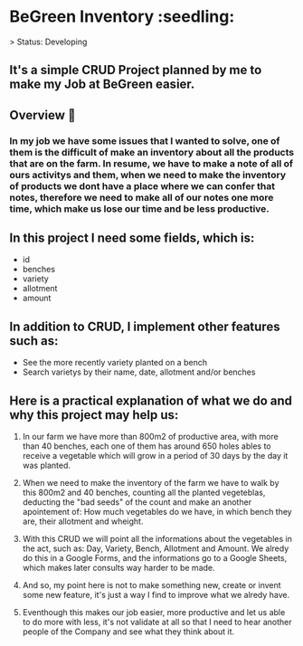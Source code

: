 <h1> BeGreen Inventory :seedling: </h1>
> Status: Developing

## It's a simple CRUD Project planned by me to make my Job at BeGreen easier.

## Overview :memo:

### In my job we have some issues that I wanted to solve, one of them is the difficult of make an inventory about all the products that are on the farm. In resume, we have to make a note of all of ours activitys and them, when we need to make the inventory of products we dont have a place where we can confer that notes, therefore we need to make all of our notes one more time, which make us lose our time and be less productive.
## In this project I need some fields, which is:

+ id
+ benches
+ variety
+ allotment
+ amount

## In addition to CRUD, I implement other features such as:
+ See the more recently variety planted on a bench
+ Search varietys by their name, date, allotment and/or benches


## Here is a practical explanation of what we do and why this project may help us:

1. In our farm we have more than 800m2 of productive area, with more than 40 benches, each one of them has around 650 holes ables to receive a vegetable which will grow in a period of 30 days by the day it was planted.

2. When we need to make the inventory of the farm we have to walk by this 800m2 and 40 benches, counting all the planted vegeteblas, deducting the "bad seeds" of the count and make an another apointement of: How much vegetables do we have, in which bench they are, their allotment and wheight.

3. With this CRUD we will point all the informations about the vegetables in the act, such as: Day, Variety, Bench, Allotment and Amount. We alredy do this in a Google Forms, and the informations go to a Google Sheets, which makes later consults way harder to be made.  

4. And so, my point here is not to make something new, create or invent some new feature, it's just a way I find to improve what we alredy have.

5. Eventhough this makes our job easier, more productive and let us able to do more with less, it's not validate at all so that I need to hear another people of the Company and see what they think about it.

